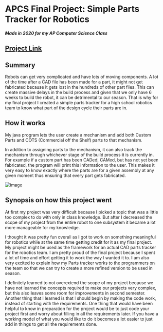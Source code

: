 # APCS Final Project: Simple Parts Tracker for Robotics 
#### _Made in 2020 for my AP Computer Science Class_

## [Project Link](https://sites.google.com/view/aryanmondkar-apcs-2020/home)

## Summary
Robots can get very complicated and have lots of moving components. A lot of the time after a CAD file has been made for a part, it might not get fabricated because it gets lost in the hundreds of other part files. This can create massive delays in the build process and given that we only have 6 weeks to build the robot, it can be detrimental to our season. That is why for my final project I created a simple parts tracker for a high school robotics team to know what part of the design cycle their parts are in.

## How it works
My java program lets the user create a mechanism and add both Custom Parts and COTS (Commercial off the Shelf) parts to that mechanism.

In addition to assigning parts to the mechanism, it can also track the mechanism through whichever stage of the build process it is currently in. For example if a custom part has been CADed, CAMed, but has not yet been fabricated, the program will print this information to the user. This makes it very easy to know exactly where the parts are for a given assembly at any given moment thus ensuring that every part gets fabricated.

![image](https://github.com/Mondkurry/APCS-Project/assets/30964417/92ca9f00-25d5-4e36-9af0-03950e08a4be)


## Synopsis on how this project went

At first my project was very difficult because I picked a topic that was a little too complex to do with only in class knowledge. But after I decreased the scope of my project from the entire robot to one subsystem it became a lot more manageable for my knowledge. 

I thought it was pretty fun overall as I got to work on something meaningful for robotics while at the same time getting credit for it as my final project. My project might be used as the framework for an actual CAD parts tracker for the robotics team. I am pretty proud of the final project because I spent a lot of time and effort getting it to work the way I wanted it to. I am also very excited to explain how my Parts tracker works to the programmers on the team so that we can try to create a more refined version to be used in season. 

I definitely learned to not overextend the scope of my project because we have not learned the concepts required to make our projects very complex, but this also leaves some room for improvements in second semester. Another thing that I learned is that I should begin by making the code work, instead of starting with the requirements. One thing that would have been helpful to know in preparation for the project would be to just code your project first and worry about filling in all the requirements later. If you have a working model of what you would like to do it becomes a lot easier to just add in things to get all the requirements done.





